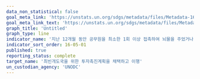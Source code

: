 ```yaml
---
data_non_statistical: false
goal_meta_link: 'https://unstats.un.org/sdgs/metadata/files/Metadata-16-05-01.pdf'
goal_meta_link_text: 'https://unstats.un.org/sdgs/metadata/files/Metadata-16-05-01.pdf'
graph_title: 'Untitled'
graph_type: line
indicator_name: '지난 12개월 동안 공무원을 최소한 1회 이상 접촉하여 뇌물을 주었거나, 공무원으로부터 뇌물을 요구 받았던 인구 비율'
indicator_sort_order: 16-05-01
published: true
reporting_status: complete
target_name: '최빈개도국을 위한 투자촉진계획을 채택하고 이행'
un_custodian_agency: 'UNODC'
---
```

